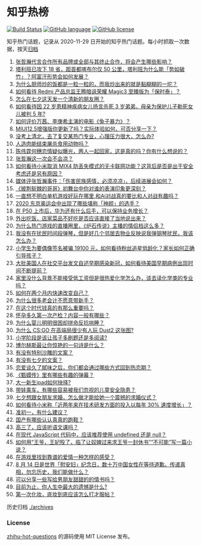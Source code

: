 # 知乎热榜
[![Build Status](https://github.com/ToWeLong/zhihu-hot-questions/workflows/CI/badge.svg)](https://github.com/ToWeLong/zhihu-hot-questions/actions)
[![GitHub language](https://img.shields.io/badge/language-golang-orange.svg)](https://golang.org/)
[![GitHub license](https://img.shields.io/github/license/ToWeLong/zhihu-hot-questions)](https://github.com/ToWeLong/zhihu-hot-questions/blob/main/LICENSE)

知乎热门话题，记录从 2020-11-29 日开始的知乎热门话题。每小时抓取一次数据，按天[归档](./archives)

<!-- BEGIN -->

1. [张哲瀚代言合作所有品牌或全部与其终止合作，将会产生哪些影响？](https://www.zhihu.com/question/479486575)
1. [塔利班已攻下 18 省，距首都喀布尔仅 50 公里，塔利班为什么能「势如破竹」？阿富汗形势会如何发展？](https://www.zhihu.com/question/479663983)
1. [为什么厨师炒的饭都是一粒一粒的，而我炒出来的就是黏糊糊的一坨？](https://www.zhihu.com/question/478428170)
1. [如何看待 Redmi 产品总监王腾暗讽荣耀 Magic3 至臻版为「保时泰」？](https://www.zhihu.com/question/479367916)
1. [怎么在七夕这天发一个清新的朋友圈？](https://www.zhihu.com/question/479573870)
1. [如何看待因 22 岁患精神疾病女儿扬言杀死 3 岁弟弟，母亲为保护儿子勒死女儿被判 5 年?](https://www.zhihu.com/question/478866199)
1. [如何评价万茜、李庚希主演的电影《兔子暴力》？](https://www.zhihu.com/question/472362152)
1. [MIUI12.5增强版你更新了吗？实际体验如何，可否分享一下？](https://www.zhihu.com/question/479351972)
1. [没考上清北，去了复交某热门专业，心理压力很大，怎么办?](https://www.zhihu.com/question/476487931)
1. [人造肉能结束屠杀食用动物吗？](https://www.zhihu.com/question/407718704)
1. [陈伟霆何穗恋情疑似曝光，两人一起回家，这是真的吗？你有什么想说的？](https://www.zhihu.com/question/479675405)
1. [张哲瀚这一次会不会凉？](https://www.zhihu.com/question/479421676)
1. [如何看待小米取消 MIX4 防丢失模式的无卡联网功能？这背后是否是出于安全考虑还是另有原因？](https://www.zhihu.com/question/479568890)
1. [媒体评张哲瀚事件：「伤害民族感情，必须凉凉」，后续进展会如何？](https://www.zhihu.com/question/479538653)
1. [《披荆斩棘的哥哥》初舞台中你对谁的表演印象更深刻？](https://www.zhihu.com/question/479290702)
1. [一直想不明白单机游戏好玩在哪里,和Ai对战真的要比和人对战有趣吗？](https://www.zhihu.com/question/478958625)
1. [2020 东京奥运会中出现了哪些堪称「神颜」的选手？](https://www.zhihu.com/question/474358765)
1. [在 P50 上市后，华为还有什么后手，可以保持业务增长？](https://www.zhihu.com/question/479350697)
1. [外出吃饭，店家菜品不好吃是否应该直接了当地说出来？](https://www.zhihu.com/question/477139405)
1. [为什么热门游戏的直播圈里，《炉石传说》主播的情侣档这么多？](https://www.zhihu.com/question/478706545)
1. [我没有在扰民时间段弹琴，但是好几个邻居去物业反映说我弹钢琴扰民，我该怎么办？](https://www.zhihu.com/question/370078227)
1. [小学生为要偶像签名被骗 19100 元，如何看待粉丝追星低龄化？家长如何正确引导孩子？](https://www.zhihu.com/question/479409763)
1. [大批美国人在社交平台发文自述早期感染新冠，如何看待美国早期病例出现时间不断提前？](https://www.zhihu.com/question/479038825)
1. [家里没什么背景不能接受低工资但是很热爱化学怎么办，该去读化学类的专业吗？](https://www.zhihu.com/question/478025051)
1. [如何在两个月内快速改变自己？](https://www.zhihu.com/question/451986493)
1. [为什么很多老会计不愿意带新手？](https://www.zhihu.com/question/41897655)
1. [在这个时代钱真的有那么重要吗？](https://www.zhihu.com/question/476195543)
1. [怀孕多久第一次产检？内容一般有哪些？](https://www.zhihu.com/question/21818026)
1. [为什么婴儿明明很困却拼命反抗哄睡？](https://www.zhihu.com/question/326867217)
1. [为什么 CS:GO 在高端局很少有人玩 Dust2 这张图?](https://www.zhihu.com/question/447114127)
1. [小学阶段是该让孩子多刷题还是多阅读?](https://www.zhihu.com/question/387030054)
1. [博尔赫斯最让你惊艳的一句诗是什么？](https://www.zhihu.com/question/30255353)
1. [有没有特别沙雕的文案？](https://www.zhihu.com/question/472643846)
1. [有没有七夕的文案？](https://www.zhihu.com/question/478038726)
1. [恋爱谈久了腻味之后，你们都会通过哪些方式回到热恋期？](https://www.zhihu.com/question/477675322)
1. [《甄嬛传》里有哪些有趣的弹幕？](https://www.zhihu.com/question/323992995)
1. [大一新生ipad如何抉择?](https://www.zhihu.com/question/477479568)
1. [带娃乘车，有哪些容易被我们忽视的儿童安全隐患？](https://www.zhihu.com/question/479426966)
1. [七夕想跟女朋友求婚，怎么做才能给她一个震撼的求婚仪式？](https://www.zhihu.com/question/478424954)
1. [如何看待小米称「近两年来在技术研发方面的投入以每年 30% 速度增长」？](https://www.zhihu.com/question/478253764)
1. [准初一，有什么建议？](https://www.zhihu.com/question/478214949)
1. [国产有哪些认认真真的跑鞋？](https://www.zhihu.com/question/389251483)
1. [高三了，应该听语文课吗？](https://www.zhihu.com/question/479386724)
1. [在现代 JavaScript 代码中，应该推荐使用 undefined 还是 null？](https://www.zhihu.com/question/479435433)
1. [如何用“王爷，王妃殁了，临了让奴婢过来求王爷一封休书”“不可能”写一篇小说？](https://www.zhihu.com/question/382116839)
1. [在游戏里找到靠谱的爱情一种怎样的感受？](https://www.zhihu.com/question/479409675)
1. [8 月 14 日是世界「慰安妇」纪念日，数十万中国女性在等待道歉。传递真相，勿忘历史，我们能做什么？](https://www.zhihu.com/question/479638645)
1. [可以分享一些写给男朋友甜甜的的情书吗？](https://www.zhihu.com/question/322998591)
1. [目前为止，你人生中最大的遗憾是什么?](https://www.zhihu.com/question/466280414)
1. [第一次化妆，底妆到底应该怎么打才服帖？](https://www.zhihu.com/question/475377243)

<!-- END -->

历史归档 [./archives](./archives)


### License
[zhihu-hot-questions](https://github.com/towelong/zhihu-hot-questions) 的源码使用 MIT License 发布。